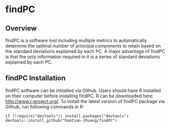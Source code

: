 # findPC
## Overview
findPC is a software tool including multiple metrics to automatically determine the optimal number of principal components to retain based on the standard deviations explained by each PC. A major advantage of findPC is that the only information required in it is a series of standard deviations explained by each PC.

## findPC Installation
findPC software can be installed via Github. Users should have R installed on their computer before installing findPC. R can be downloaded here: http://www.r-project.org/. To install the latest version of findPC package via Github, run following commands in R:

`if (!require("devtools"))
  install.packages("devtools")  
devtools::install_github("haotian-zhuang/findPC")`

